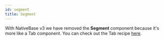 ```yaml
---
id: segment
title: Segment
---
```


With NativeBase v3 we have removed the **Segment** component because it's more like a Tab component. You can check out the Tab recipe
[here](buildingTabView.md).
